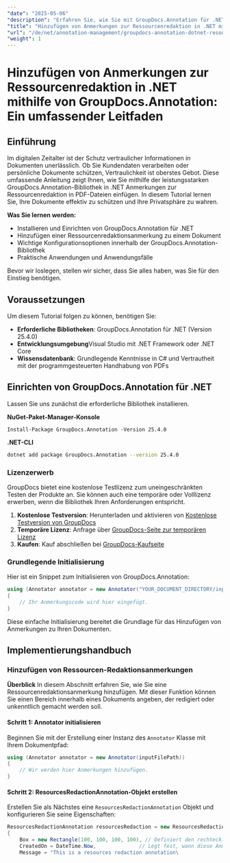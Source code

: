 ```yaml
---
"date": "2025-05-06"
"description": "Erfahren Sie, wie Sie mit GroupDocs.Annotation für .NET Anmerkungen zur Ressourcenredaktion in PDF-Dateien einfügen. Schützen Sie vertrauliche Informationen und erhöhen Sie die Dokumentensicherheit mit dieser ausführlichen Anleitung."
"title": "Hinzufügen von Anmerkungen zur Ressourcenredaktion in .NET mithilfe von GroupDocs.Annotation – Ein umfassender Leitfaden"
"url": "/de/net/annotation-management/groupdocs-annotation-dotnet-resource-redaction/"
"weight": 1
---
```


# Hinzufügen von Anmerkungen zur Ressourcenredaktion in .NET mithilfe von GroupDocs.Annotation: Ein umfassender Leitfaden

## Einführung

Im digitalen Zeitalter ist der Schutz vertraulicher Informationen in Dokumenten unerlässlich. Ob Sie Kundendaten verarbeiten oder persönliche Dokumente schützen, Vertraulichkeit ist oberstes Gebot. Diese umfassende Anleitung zeigt Ihnen, wie Sie mithilfe der leistungsstarken GroupDocs.Annotation-Bibliothek in .NET Anmerkungen zur Ressourcenredaktion in PDF-Dateien einfügen. In diesem Tutorial lernen Sie, Ihre Dokumente effektiv zu schützen und Ihre Privatsphäre zu wahren.

**Was Sie lernen werden:**
- Installieren und Einrichten von GroupDocs.Annotation für .NET
- Hinzufügen einer Ressourcenredaktionsanmerkung zu einem Dokument
- Wichtige Konfigurationsoptionen innerhalb der GroupDocs.Annotation-Bibliothek
- Praktische Anwendungen und Anwendungsfälle

Bevor wir loslegen, stellen wir sicher, dass Sie alles haben, was Sie für den Einstieg benötigen.

## Voraussetzungen

Um diesem Tutorial folgen zu können, benötigen Sie:

- **Erforderliche Bibliotheken**: GroupDocs.Annotation für .NET (Version 25.4.0)
- **Entwicklungsumgebung**Visual Studio mit .NET Framework oder .NET Core
- **Wissensdatenbank**: Grundlegende Kenntnisse in C# und Vertrautheit mit der programmgesteuerten Handhabung von PDFs

## Einrichten von GroupDocs.Annotation für .NET

Lassen Sie uns zunächst die erforderliche Bibliothek installieren.

**NuGet-Paket-Manager-Konsole**
```shell
Install-Package GroupDocs.Annotation -Version 25.4.0
```

**\.NET-CLI**
```bash
dotnet add package GroupDocs.Annotation --version 25.4.0
```

### Lizenzerwerb

GroupDocs bietet eine kostenlose Testlizenz zum uneingeschränkten Testen der Produkte an. Sie können auch eine temporäre oder Volllizenz erwerben, wenn die Bibliothek Ihren Anforderungen entspricht.

1. **Kostenlose Testversion**: Herunterladen und aktivieren von [Kostenlose Testversion von GroupDocs](https://releases.groupdocs.com/annotation/net/)
2. **Temporäre Lizenz**: Anfrage über [GroupDocs-Seite zur temporären Lizenz](https://purchase.groupdocs.com/temporary-license/)
3. **Kaufen**: Kauf abschließen bei [GroupDocs-Kaufseite](https://purchase.groupdocs.com/buy)

### Grundlegende Initialisierung

Hier ist ein Snippet zum Initialisieren von GroupDocs.Annotation:

```csharp
using (Annotator annotator = new Annotator("YOUR_DOCUMENT_DIRECTORY/input.pdf"))
{
    // Ihr Anmerkungscode wird hier eingefügt.
}
```

Diese einfache Initialisierung bereitet die Grundlage für das Hinzufügen von Anmerkungen zu Ihren Dokumenten.

## Implementierungshandbuch

### Hinzufügen von Ressourcen-Redaktionsanmerkungen

**Überblick**
In diesem Abschnitt erfahren Sie, wie Sie eine Ressourcenredaktionsanmerkung hinzufügen. Mit dieser Funktion können Sie einen Bereich innerhalb eines Dokuments angeben, der redigiert oder unkenntlich gemacht werden soll.

#### Schritt 1: Annotator initialisieren
Beginnen Sie mit der Erstellung einer Instanz des `Annotator` Klasse mit Ihrem Dokumentpfad:

```csharp
using (Annotator annotator = new Annotator(inputFilePath))
{
    // Wir werden hier Anmerkungen hinzufügen.
}
```

#### Schritt 2: ResourcesRedactionAnnotation-Objekt erstellen
Erstellen Sie als Nächstes eine `ResourcesRedactionAnnotation` Objekt und konfigurieren Sie seine Eigenschaften:

```csharp
ResourcesRedactionAnnotation resourcesRedaction = new ResourcesRedactionAnnotation
{
    Box = new Rectangle(100, 100, 100, 100), // Definiert den rechteckigen Bereich für die Redaktion
    CreatedOn = DateTime.Now,              // Legt fest, wann diese Anmerkung erstellt wurde
    Message = "This is a resources redaction annotation\